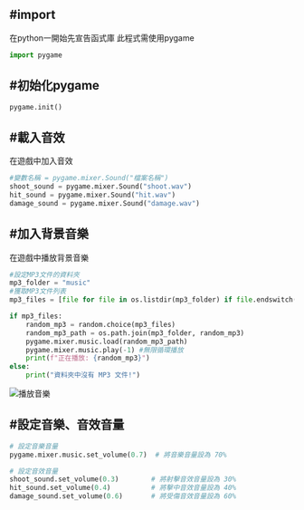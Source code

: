 ## #import
在python一開始先宣告函式庫
此程式需使用pygame
```python
import pygame
```
## #初始化pygame
```python
pygame.init()
```
## #載入音效
在遊戲中加入音效
```python
#變數名稱 = pygame.mixer.Sound("檔案名稱")
shoot_sound = pygame.mixer.Sound("shoot.wav")
hit_sound = pygame.mixer.Sound("hit.wav")
damage_sound = pygame.mixer.Sound("damage.wav")
```
## #加入背景音樂
在遊戲中播放背景音樂
```python
#設定MP3文件的資料夾
mp3_folder = "music"
#獲取MP3文件列表
mp3_files = [file for file in os.listdir(mp3_folder) if file.endswitch(".mp3")]

if mp3_files:
    random_mp3 = random.choice(mp3_files)
    random_mp3_path = os.path.join(mp3_folder, random_mp3)
    pygame.mixer.music.load(random_mp3_path)
    pygame.mixer.music.play(-1) #無限循環播放
    print(f"正在播放: {random_mp3}")
else:
    print("資料夾中沒有 MP3 文件!")
```
![播放音樂]([https://fengchia-my.sharepoint.com/:i:/g/personal/d1353491_o365_fcu_edu_tw/EeVvYsow2dpKtsGpOBv3AmABWeio8eU-A2JFblfoOXyQ3Q?e=1hQ1es](https://fengchia-my.sharepoint.com/:f:/g/personal/d1353491_o365_fcu_edu_tw/Eu-L6yCkh8ZNs_eoAU6j-0kBq7sojxx-6RDkB4fBw04bxg?e=wXBx7d))
## #設定音樂、音效音量
```python
# 設定音樂音量
pygame.mixer.music.set_volume(0.7)  # 將音樂音量設為 70%

# 設定音效音量
shoot_sound.set_volume(0.3)        # 將射擊音效音量設為 30%
hit_sound.set_volume(0.4)          # 將擊中音效音量設為 40%
damage_sound.set_volume(0.6)       # 將受傷音效音量設為 60%
```
